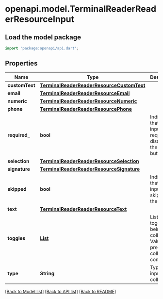 # openapi.model.TerminalReaderReaderResourceInput

## Load the model package
```dart
import 'package:openapi/api.dart';
```

## Properties
Name | Type | Description | Notes
------------ | ------------- | ------------- | -------------
**customText** | [**TerminalReaderReaderResourceCustomText**](TerminalReaderReaderResourceCustomText.md) |  | [optional] 
**email** | [**TerminalReaderReaderResourceEmail**](TerminalReaderReaderResourceEmail.md) |  | [optional] 
**numeric** | [**TerminalReaderReaderResourceNumeric**](TerminalReaderReaderResourceNumeric.md) |  | [optional] 
**phone** | [**TerminalReaderReaderResourcePhone**](TerminalReaderReaderResourcePhone.md) |  | [optional] 
**required_** | **bool** | Indicate that this input is required, disabling the skip button. | [optional] 
**selection** | [**TerminalReaderReaderResourceSelection**](TerminalReaderReaderResourceSelection.md) |  | [optional] 
**signature** | [**TerminalReaderReaderResourceSignature**](TerminalReaderReaderResourceSignature.md) |  | [optional] 
**skipped** | **bool** | Indicate that this input was skipped by the user. | [optional] 
**text** | [**TerminalReaderReaderResourceText**](TerminalReaderReaderResourceText.md) |  | [optional] 
**toggles** | [**List<TerminalReaderReaderResourceToggle>**](TerminalReaderReaderResourceToggle.md) | List of toggles being collected. Values are present if collection is complete. | [optional] [default to const []]
**type** | **String** | Type of input being collected. | 

[[Back to Model list]](../README.md#documentation-for-models) [[Back to API list]](../README.md#documentation-for-api-endpoints) [[Back to README]](../README.md)


